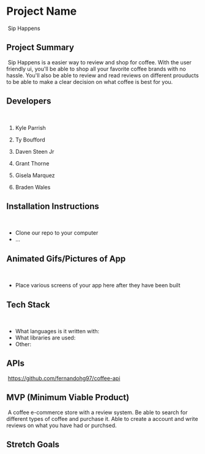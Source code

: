 # Project Name
​
Sip Happens
​
## Project Summary
​
Sip Happens is a easier way to review and shop for coffee. With the user friendly ui, you'll be able to shop all your favorite coffee brands with no hassle. You'll also be able to review and read reviews on different prouducts to be able to make a clear decision on what coffee is best for you. 
​
## Developers
​
1. Kyle Parrish
​
2. Ty Boufford
​
3. Daven Steen Jr

4. Grant Thorne 

5. Gisela Marquez

6. Braden Wales
​
## Installation Instructions
​
- Clone our repo to your computer
​
- ...
​
​
## Animated Gifs/Pictures of App
​
- Place various screens of your app here after they have been built
​
## Tech Stack
​
- What languages is it written with: 
​
- What libraries are used: 
​
- Other: 
​
​
## APIs
​
https://github.com/fernandohg97/coffee-api
​
## MVP (Minimum Viable Product)
​
A coffee e-commerce store with a review system. Be able to search for different types of coffee and purchase it. Able to create a account and write reviews on what you have had or purchsed. 
​
​
## Stretch Goals
​
-
